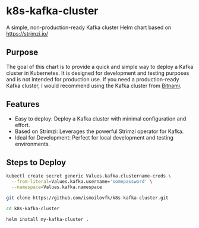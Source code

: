 # k8s-kafka-cluster
A simple, non-production-ready Kafka cluster Helm chart based on https://strimzi.io/

## Purpose
The goal of this chart is to provide a quick and simple way to deploy a Kafka cluster in Kubernetes. It is designed for development and testing purposes and is not intended for production use. If you need a production-ready Kafka cluster, I would recommend using the Kafka cluster from [Bitnami](https://github.com/bitnami/containers/blob/main/bitnami/kafka/README.md).

## Features
- Easy to deploy: Deploy a Kafka cluster with minimal configuration and effort.
- Based on Strimzi: Leverages the powerful Strimzi operator for Kafka.
- Ideal for Development: Perfect for local development and testing environments.

## Steps to Deploy

```sh
kubectl create secret generic Values.kafka.clustername-creds \
  --from-literal=Values.kafka.username='somepassword' \
  --namespace=Values.kafka.namespace

git clone https://github.com/ismoilovfk/k8s-kafka-cluster.git

cd k8s-kafka-cluster

helm install my-kafka-cluster .

```